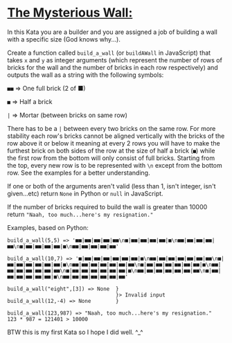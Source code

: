 # [The Mysterious Wall:](https://www.codewars.com/kata/5939b753942a2700860000df)

In this Kata you are a builder and you are assigned a job of building a wall with a specific size (God knows why...).

Create a function called `build_a_wall` (or `buildAWall` in JavaScript) that takes `x` and `y` as integer arguments (which represent the number of rows of bricks for the wall and the number of bricks in each row respectively) and outputs the wall as a string with the following symbols:

`■■` => One full brick (2 of ■)

`■` => Half a brick

`|` => Mortar (between bricks on same row)

There has to be a `|` between every two bricks on the same row. For more stability each row's bricks cannot be aligned vertically with the bricks of the row above it or below it meaning at every 2 rows you will have to make the furthest brick on both sides of the row at the size of half a brick (`■`) while the first row from the bottom will only consist of full bricks. Starting from the top, every new row is to be represented with `\n` except from the bottom row. See the examples for a better understanding.

If one or both of the arguments aren't valid (less than 1, isn't integer, isn't given...etc) return `None` in Python or `null` in JavaScript.

If the number of bricks required to build the wall is greater than 10000 return `"Naah, too much...here's my resignation."`

Examples, based on Python:

```
build_a_wall(5,5) => '■■|■■|■■|■■|■■\n■|■■|■■|■■|■■|■\n■■|■■|■■|■■|■■\n■|■■|■■|■■|■■|■\n■■|■■|■■|■■|■■'

build_a_wall(10,7) => '■|■■|■■|■■|■■|■■|■■|■\n■■|■■|■■|■■|■■|■■|■■\n■|■■|■■|■■|■■|■■|■■|■\n■■|■■|■■|■■|■■|■■|■■\n■|■■|■■|■■|■■|■■|■■|■\n■■|■■|■■|■■|■■|■■|■■\n■|■■|■■|■■|■■|■■|■■|■\n■■|■■|■■|■■|■■|■■|■■\n■|■■|■■|■■|■■|■■|■■|■\n■■|■■|■■|■■|■■|■■|■■'

build_a_wall("eight",[3]) => None  }
                                   }> Invalid input
build_a_wall(12,-4) => None        }

build_a_wall(123,987) => "Naah, too much...here's my resignation."
123 * 987 = 121401 > 10000
```

BTW this is my first Kata so I hope I did well. ^\_^
